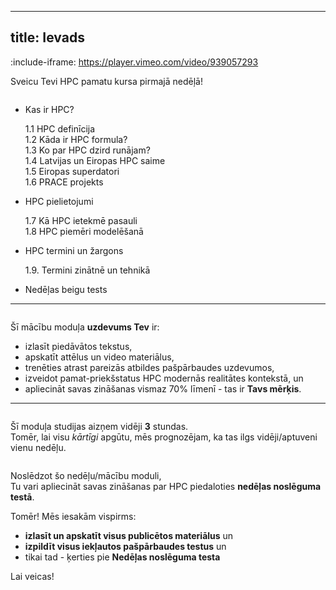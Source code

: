 
---
title: Ievads
---


:include-iframe: https://player.vimeo.com/video/939057293



Sveicu Tevi HPC pamatu kursa pirmajā nedēļā!  



```attention-note {label: "Pirmās nedēļas tēmas"}
```

- Kas ir HPC?
   
    1.1 HPC definīcija  
    1.2 Kāda ir HPC formula?  
    1.3 Ko par HPC dzird runājam?  
    1.4 Latvijas un Eiropas HPC saime  
    1.5 Eiropas superdatori  
    1.6 PRACE projekts
  
- HPC pielietojumi

    1.7 Kā HPC ietekmē pasauli  
    1.8 HPC piemēri modelēšanā 

- HPC termini un žargons

    1.9. Termini zinātnē un tehnikā 

- Nedēļas beigu tests



---

```attention-note {label: "Tavs uzdevums"}
```

Šī mācību moduļa **uzdevums Tev** ir:
- izlasīt piedāvātos tekstus,
- apskatīt attēlus un video materiālus,
- trenēties atrast pareizās atbildes pašpārbaudes uzdevumos,
- izveidot pamat-priekšstatus HPC modernās realitātes kontekstā, un
- apliecināt savas zināšanas vismaz 70% līmenī - tas ir **Tavs mērķis**.

---

```attention-note {label: "Studijas prasa Tavu laiku"}
```
Šī moduļa studijas aizņem vidēji **3** stundas.  
Tomēr, lai visu *kārtīgi* apgūtu, mēs prognozējam, ka tas ilgs vidēji/aptuveni vienu nedēļu.


```attention-note {label: "Kā pārliecināties, vai Tu esi ieguvis jaunas zināšanas"}
```

Noslēdzot šo nedēļu/mācību moduli,  
Tu vari apliecināt savas zināšanas par HPC piedaloties **nedēļas noslēguma testā**.  

Tomēr! Mēs iesakām vispirms:
- **izlasīt un apskatīt visus publicētos materiālus** un 
- **izpildīt visus iekļautos pašpārbaudes testus** un 
- tikai tad - ķerties pie **Nedēļas noslēguma testa**



Lai veicas!
